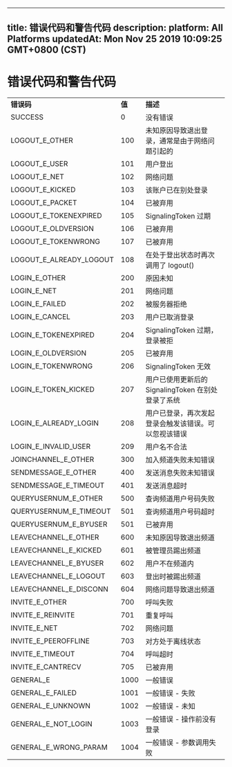 
---
title: 错误代码和警告代码
description: 
platform: All Platforms
updatedAt: Mon Nov 25 2019 10:09:25 GMT+0800 (CST)
---
# 错误代码和警告代码
<table>
<colgroup>
<col/>
<col/>
<col/>
</colgroup>
<tbody>
<tr><td><strong>错误码</strong></td>
<td><strong>值</strong></td>
<td><strong>描述</strong></td>
</tr>
<tr><td>SUCCESS</td>
<td>0</td>
<td>没有错误</td>
</tr>
<tr><td>LOGOUT_E_OTHER</td>
<td>100</td>
<td>未知原因导致退出登录，通常是由于网络问题引起的</td>
</tr>
<tr><td>LOGOUT_E_USER</td>
<td>101</td>
<td>用户登出</td>
</tr>
<tr><td>LOGOUT_E_NET</td>
<td>102</td>
<td>网络问题</td>
</tr>
<tr><td>LOGOUT_E_KICKED</td>
<td>103</td>
<td>该账户已在别处登录</td>
</tr>
<tr><td>LOGOUT_E_PACKET</td>
<td>104</td>
<td>已被弃用</td>
</tr>
<tr><td>LOGOUT_E_TOKENEXPIRED</td>
<td>105</td>
<td>SignalingToken 过期</td>
</tr>
<tr><td>LOGOUT_E_OLDVERSION</td>
<td>106</td>
<td>已被弃用</td>
</tr>
<tr><td>LOGOUT_E_TOKENWRONG</td>
<td>107</td>
<td>已被弃用</td>
</tr>
<tr><td>LOGOUT_E_ALREADY_LOGOUT</td>
<td>108</td>
<td>在处于登出状态时再次调用了 logout()</td>
</tr>
<tr><td>LOGIN_E_OTHER</td>
<td>200</td>
<td>原因未知</td>
</tr>
<tr><td>LOGIN_E_NET</td>
<td>201</td>
<td>网络问题</td>
</tr>
<tr><td>LOGIN_E_FAILED</td>
<td>202</td>
<td>被服务器拒绝</td>
</tr>
<tr><td>LOGIN_E_CANCEL</td>
<td>203</td>
<td>用户已取消登录</td>
</tr>
<tr><td>LOGIN_E_TOKENEXPIRED</td>
<td>204</td>
<td>SignalingToken 过期，登录被拒</td>
</tr>
<tr><td>LOGIN_E_OLDVERSION</td>
<td>205</td>
<td>已被弃用</td>
</tr>
<tr><td>LOGIN_E_TOKENWRONG</td>
<td>206</td>
<td>SignalingToken 无效</td>
</tr>
<tr><td>LOGIN_E_TOKEN_KICKED</td>
<td>207</td>
<td>用户已使用更新后的 SignalingToken 在别处登录了系统</td>
</tr>
<tr><td>LOGIN_E_ALREADY_LOGIN</td>
<td>208</td>
<td>用户已登录，再次发起登录会触发该错误。可以忽视该错误</td>
</tr>
<tr><td>LOGIN_E_INVALID_USER</td>
<td>209</td>
<td>用户名不合法</td>
</tr>
<tr><td>JOINCHANNEL_E_OTHER</td>
<td>300</td>
<td>加入频道失败未知错误</td>
</tr>
<tr><td>SENDMESSAGE_E_OTHER</td>
<td>400</td>
<td>发送消息失败未知错误</td>
</tr>
<tr><td>SENDMESSAGE_E_TIMEOUT</td>
<td>401</td>
<td>发送消息超时</td>
</tr>
<tr><td>QUERYUSERNUM_E_OTHER</td>
<td>500</td>
<td>查询频道用户号码失败</td>
</tr>
<tr><td>QUERYUSERNUM_E_TIMEOUT</td>
<td>501</td>
<td>查询频道用户号码超时</td>
</tr>
<tr><td>QUERYUSERNUM_E_BYUSER</td>
<td>501</td>
<td>已被弃用</td>
</tr>
<tr><td>LEAVECHANNEL_E_OTHER</td>
<td>600</td>
<td>未知原因导致退出频道</td>
</tr>
<tr><td>LEAVECHANNEL_E_KICKED</td>
<td>601</td>
<td>被管理员踢出频道</td>
</tr>
<tr><td>LEAVECHANNEL_E_BYUSER</td>
<td>602</td>
<td>用户不在频道内</td>
</tr>
<tr><td>LEAVECHANNEL_E_LOGOUT</td>
<td>603</td>
<td>登出时被踢出频道</td>
</tr>
<tr><td>LEAVECHANNEL_E_DISCONN</td>
<td>604</td>
<td>网络问题导致退出频道</td>
</tr>
<tr><td>INVITE_E_OTHER</td>
<td>700</td>
<td>呼叫失败</td>
</tr>
<tr><td>INVITE_E_REINVITE</td>
<td>701</td>
<td>重复呼叫</td>
</tr>
<tr><td>INVITE_E_NET</td>
<td>702</td>
<td>网络问题</td>
</tr>
<tr><td>INVITE_E_PEEROFFLINE</td>
<td>703</td>
<td>对方处于离线状态</td>
</tr>
<tr><td>INVITE_E_TIMEOUT</td>
<td>704</td>
<td>呼叫超时</td>
</tr>
<tr><td>INVITE_E_CANTRECV</td>
<td>705</td>
<td>已被弃用</td>
</tr>
<tr><td>GENERAL_E</td>
<td>1000</td>
<td>一般错误</td>
</tr>
<tr><td>GENERAL_E_FAILED</td>
<td>1001</td>
<td>一般错误 - 失败</td>
</tr>
<tr><td>GENERAL_E_UNKNOWN</td>
<td>1002</td>
<td>一般错误 - 未知</td>
</tr>
<tr><td>GENERAL_E_NOT_LOGIN</td>
<td>1003</td>
<td>一般错误 - 操作前没有登录</td>
</tr>
<tr><td>GENERAL_E_WRONG_PARAM</td>
<td>1004</td>
<td>一般错误 - 参数调用失败</td>
</tr>
</tbody>
</table>





